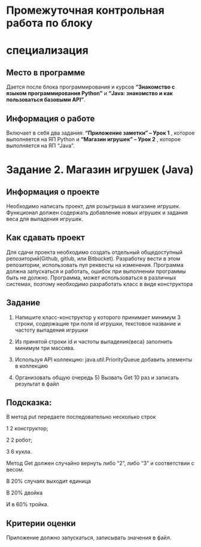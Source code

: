 # Промежуточная контрольная работа по блоку

# специализация

## Место в программе

Дается после блока программирования и курсов **“Знакомство с языком
программирования Python”** и **“Java: знакомство и как пользоваться
базовыми API”**.

## Информация о работе

Включает в себя два задания: **“Приложение заметки” – Урок 1** , которое
выполняется на ЯП Python и **“Магазин игрушек” – Урок 2** , которое
выполняется на ЯП “Java”.

# Задание 2. Магазин игрушек (Java)

## Информация о проекте

Необходимо написать проект, для розыгрыша в магазине игрушек. Функционал
должен содержать добавление новых игрушек и задания веса для выпадения
игрушек.

## Как сдавать проект

Для сдачи проекта необходимо создать отдельный общедоступный
репозиторий(Github, gitlub, или Bitbucket). Разработку вести в этом
репозитории, использовать пул реквесты на изменения. Программа должна
запускаться и работать, ошибок при выполнении программы быть не должно.
Программа, может использоваться в различных системах, поэтому необходимо
разработать класс в виде конструктора

## Задание

1) Напишите класс-конструктор у которого принимает минимум 3 строки,
   содержащие три поля id игрушки, текстовое название и частоту выпадения
   игрушки

2) Из принятой строки id и частоты выпадения(веса) заполнить минимум три
   массива.

3) Используя API коллекцию: java.util.PriorityQueue добавить элементы в
   коллекцию


4) Организовать общую очередь 5) Вызвать Get 10 раз и записать результат в
   файл

## Подсказка:

В метод put передаете последовательно несколько строк

1 2 конструктор;

2 2 робот;

3 6 кукла.

Метод Get должен случайно вернуть либо “2”, либо “3” и соответствии с весом.

В 20% случаях выходит единица

В 20% двойка

И в 60% тройка.

## Критерии оценки

Приложение должно запускаться, записывать значения в файл.


